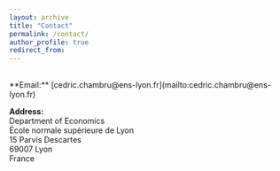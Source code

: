 ```yaml
---
layout: archive
title: "Contact"
permalink: /contact/
author_profile: true
redirect_from:
---
```


<br>
**Email:** [cedric.chambru@ens-lyon.fr](mailto:cedric.chambru@ens-lyon.fr)  

<!--- **Phone:** --->

**Address:**  
Department of Economics  
École normale supérieure de Lyon  
15 Parvis Descartes  
69007 Lyon  
France
